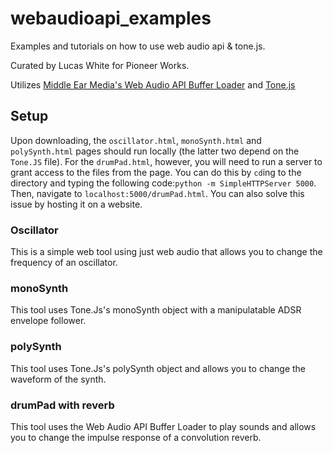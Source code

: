 # webaudioapi_examples
Examples and tutorials on how to use web audio api &amp; tone.js.

Curated by Lucas White for Pioneer Works.

Utilizes [Middle Ear Media's Web Audio API Buffer Loader](https://middleearmedia.com/web-audio-api-bufferloader/) and [Tone.js](https://tonejs.github.io/)

## Setup
Upon downloading, the `oscillator.html`, `monoSynth.html` and `polySynth.html` pages should run locally (the latter two depend on the `Tone.JS` file). For the `drumPad.html`, however, you will need to run a server to grant access to the files from the page. You can do this by `cd`ing to the directory and typing the following code:`python -m SimpleHTTPServer 5000`. Then, navigate to `localhost:5000/drumPad.html`. You can also solve this issue by hosting it on a website. 

### Oscillator
This is a simple web tool using just web audio that allows you to change the frequency of an oscillator.

### monoSynth
This tool uses Tone.Js's monoSynth object with a manipulatable ADSR envelope follower. 

### polySynth
This tool uses Tone.Js's polySynth object and allows you to change the waveform of the synth.

### drumPad with reverb
This tool uses the Web Audio API Buffer Loader to play sounds and allows you to change the impulse response of a convolution reverb.

